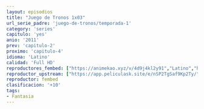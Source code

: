 ```yaml
---
layout: episodios
title: "Juego de Tronos 1x03"
url_serie_padre: 'juego-de-tronos/temporada-1'
category: 'series'
capitulo: 'yes'
anio: '2011'
prev: 'capitulo-2'
proximo: 'capitulo-4'
idioma: 'Latino'
calidad: 'Full HD'
reproductores_fembed: ["https://animekao.xyz/v/4d9j4kl2y91","Latino","https://feurl.com/v/zrqr2ij2wwd0556","Latino","https://jplayer.club/v/3znegsm4y8mmxrg/","Latino"]
reproductor_upstream: ["https://app.peliculask.site/e/nSP2TgSaf9Kp2Ty/","Latino"]
reproductor: fembed
clasificacion: '+10'
tags:
- Fantasia
---
```












